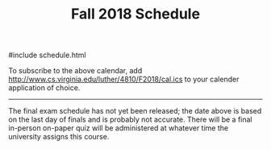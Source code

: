 ﻿---
title: Fall 2018 Schedule
...

#include schedule.html

To subscribe to the above calendar, add <http://www.cs.virginia.edu/luther/4810/F2018/cal.ics> to your calender application of choice.

<hr/>

The final exam schedule has not yet been released; the date above is based on the last day of finals and is probably not accurate.
There will be a final in-person on-paper quiz will be administered at whatever time the university assigns this course.

